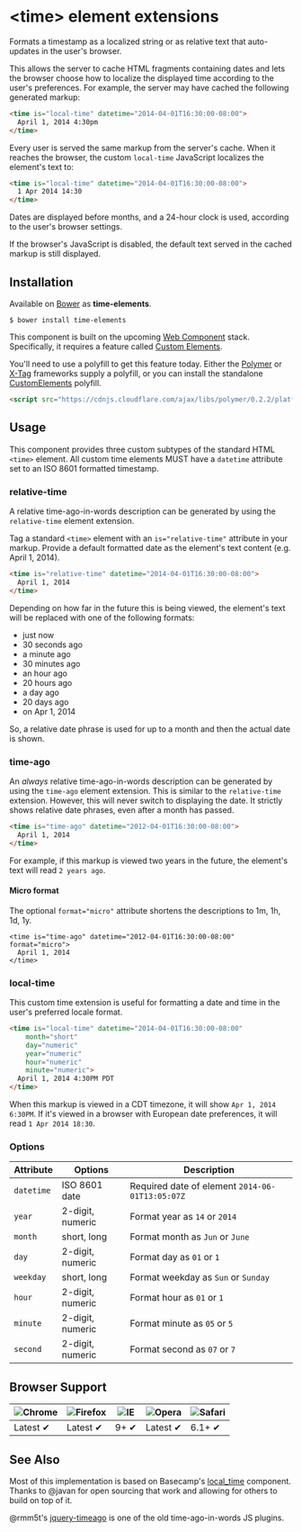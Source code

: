 # &lt;time&gt; element extensions

Formats a timestamp as a localized string or as relative text that auto-updates in the user's browser.

This allows the server to cache HTML fragments containing dates and lets the browser choose how to localize the displayed time according to the user's preferences. For example, the server may have cached the following generated markup:

```html
<time is="local-time" datetime="2014-04-01T16:30:00-08:00">
  April 1, 2014 4:30pm
</time>
```

Every user is served the same markup from the server's cache. When it reaches the browser, the custom `local-time` JavaScript localizes the element's text to:

```html
<time is="local-time" datetime="2014-04-01T16:30:00-08:00">
  1 Apr 2014 14:30
</time>
```

Dates are displayed before months, and a 24-hour clock is used, according to the user's browser settings.

If the browser's JavaScript is disabled, the default text served in the cached markup is still displayed.

## Installation

Available on [Bower](http://bower.io) as **time-elements**.

```
$ bower install time-elements
```

This component is built on the upcoming [Web Component](http://webcomponents.org/) stack. Specifically, it requires a feature called [Custom Elements](http://www.html5rocks.com/en/tutorials/webcomponents/customelements/).

You'll need to use a polyfill to get this feature today. Either the [Polymer](http://www.polymer-project.org/) or [X-Tag](http://www.x-tags.org/) frameworks supply a polyfill, or you can install the standalone [CustomElements](https://github.com/Polymer/CustomElements) polyfill.

``` html
<script src="https://cdnjs.cloudflare.com/ajax/libs/polymer/0.2.2/platform.js"></script>
```

## Usage

This component provides three custom subtypes of the standard HTML `<time>` element. All custom time elements MUST have a `datetime` attribute set to an ISO 8601 formatted timestamp.

### relative-time

A relative time-ago-in-words description can be generated by using the `relative-time` element extension.

Tag a standard `<time>` element with an `is="relative-time"` attribute in your markup. Provide a default formatted date as the element's text content (e.g. April 1, 2014).

``` html
<time is="relative-time" datetime="2014-04-01T16:30:00-08:00">
  April 1, 2014
</time>
```

Depending on how far in the future this is being viewed, the element's text will be replaced with one of the following formats:

- just now
- 30 seconds ago
- a minute ago
- 30 minutes ago
- an hour ago
- 20 hours ago
- a day ago
- 20 days ago
- on Apr 1, 2014

So, a relative date phrase is used for up to a month and then the actual date is shown.

### time-ago

An *always* relative time-ago-in-words description can be generated by using the `time-ago` element extension. This is similar to the `relative-time` extension. However, this will never switch to displaying the date. It strictly shows relative date phrases, even after a month has passed.

``` html
<time is="time-ago" datetime="2012-04-01T16:30:00-08:00">
  April 1, 2014
</time>
```

For example, if this markup is viewed two years in the future, the element's text will read `2 years ago`.

#### Micro format

The optional `format="micro"` attribute shortens the descriptions to 1m, 1h, 1d, 1y.

```
<time is="time-ago" datetime="2012-04-01T16:30:00-08:00" format="micro">
  April 1, 2014
</time>
```

### local-time

This custom time extension is useful for formatting a date and time in the user's preferred locale format.

``` html
<time is="local-time" datetime="2014-04-01T16:30:00-08:00"
    month="short"
    day="numeric"
    year="numeric"
    hour="numeric"
    minute="numeric">
  April 1, 2014 4:30PM PDT
</time>
```

When this markup is viewed in a CDT timezone, it will show `Apr 1, 2014 6:30PM`. If it's viewed in a browser with European date preferences, it will read `1 Apr 2014 18:30`.

### Options

Attribute      | Options                        | Description
---            | ---                            | ---
`datetime`     | ISO 8601 date                  | Required date of element `2014-06-01T13:05:07Z`
`year`         | 2-digit, numeric               | Format year as `14` or `2014`
`month`        | short, long                    | Format month as `Jun` or `June`
`day`          | 2-digit, numeric               | Format day as `01` or `1`
`weekday`      | short, long                    | Format weekday as `Sun` or `Sunday`
`hour`         | 2-digit, numeric               | Format hour as `01` or `1`
`minute`       | 2-digit, numeric               | Format minute as `05` or `5`
`second`       | 2-digit, numeric               | Format second as `07` or `7`

## Browser Support

![Chrome](https://raw.github.com/alrra/browser-logos/master/chrome/chrome_48x48.png) | ![Firefox](https://raw.github.com/alrra/browser-logos/master/firefox/firefox_48x48.png) | ![IE](https://raw.github.com/alrra/browser-logos/master/internet-explorer/internet-explorer_48x48.png) | ![Opera](https://raw.github.com/alrra/browser-logos/master/opera/opera_48x48.png) | ![Safari](https://raw.github.com/alrra/browser-logos/master/safari/safari_48x48.png)
--- | --- | --- | --- | --- |
Latest ✔ | Latest ✔ | 9+ ✔ | Latest ✔ | 6.1+ ✔ |

## See Also

Most of this implementation is based on Basecamp's [local_time](https://github.com/basecamp/local_time) component. Thanks to @javan for open sourcing that work and allowing for others to build on top of it.

@rmm5t's [jquery-timeago](https://github.com/rmm5t/jquery-timeago) is one of the old time-ago-in-words JS plugins.
